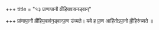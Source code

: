+++
title = "१३ प्राणापानौ व्रीहियवावनड्वान्"

+++
प्रा॑णापा॒नौ व्री॑हिय॒वाव॑न॒ड्वान्प्रा॒ण उ॑च्यते। यवे॑ ह प्रा॒ण आहि॑तोऽपा॒नो व्री॒हिरु॑च्यते ॥